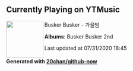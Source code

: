 ## Currently Playing on YTMusic

[<img align="left" width="100" src="https://lh3.googleusercontent.com/7T676gkHCjbVyyeYZZXLNHZdVq_d9sp4OvHca236STOKSU2TAYgjdiEQ0EXRUxcepiKlcRsZdLZiyJY">](https://music.youtube.com/channel/UCSXA96tQPhroQWotU51h4Mg)

Busker Busker - 가을밤

**Albums**: Busker Busker 2nd

Last updated at 07/31/2020 18:45

#### Generated with [20chan/github-now](https://github.com/20chan/github-now)


<!--
**20chan/20chan** is a ✨ _special_ ✨ repository because its `README.md` (this file) appears on your GitHub profile.

Here are some ideas to get you started:

- 🔭 I’m currently working on ...
- 🌱 I’m currently learning ...
- 👯 I’m looking to collaborate on ...
- 🤔 I’m looking for help with ...
- 💬 Ask me about ...
- 📫 How to reach me: ...
- 😄 Pronouns: ...
- ⚡ Fun fact: ...
-->
